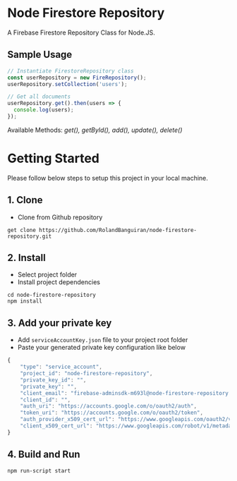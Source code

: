 # Node Firestore Repository
A Firebase Firestore Repository Class for Node.JS.

## Sample Usage
```js
// Instantiate FirestoreRepository class
const userRepository = new FireRepository();
userRepository.setCollection('users');

// Get all documents
userRepository.get().then(users => {
  console.log(users);
});
```
Available Methods: *get(), getById(), add(), update(), delete()*

# Getting Started
Please follow below steps to setup this project in your local machine.

## 1. Clone
- Clone from Github repository

`get clone https://github.com/RolandBanguiran/node-firestore-repository.git`

## 2. Install
- Select project folder
- Install project dependencies

```
cd node-firestore-repository
npm install
```

## 3. Add your private key
- Add `serviceAccountKey.json` file to your project root folder
- Paste your generated private key configuration like below
```js
{
    "type": "service_account",
    "project_id": "node-firestore-repository",
    "private_key_id": "",
    "private_key": "",
    "client_email": "firebase-adminsdk-m693l@node-firestore-repository.iam.gserviceaccount.com",
    "client_id": "",
    "auth_uri": "https://accounts.google.com/o/oauth2/auth",
    "token_uri": "https://accounts.google.com/o/oauth2/token",
    "auth_provider_x509_cert_url": "https://www.googleapis.com/oauth2/v1/certs",
    "client_x509_cert_url": "https://www.googleapis.com/robot/v1/metadata/x509/firebase-adminsdk-m693l%40node-firestore-repository.iam.gserviceaccount.com"
}
```

## 4. Build and Run
`npm run-script start`
